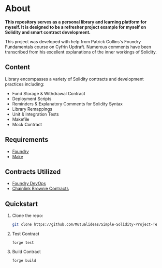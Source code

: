 # About

**This repository serves as a personal library and learning platform for myself. It is designed to be a refresher project example for myself on Solidity and smart contract development.**

This project was developed with help from Patrick Collins's Foundry Fundamentals course on Cyfrin Updraft. Numerous comments have been transcribed from his excellent explanations of the inner workings of Solidity.

## Content
Library encompasses a variety of Solidity contracts and development practices including:
- Fund Storage & Withdrawal Contract
- Deployment Scripts
- Reminders & Explanatory Comments for Solidity Syntax
- Library Remappings
- Unit & Integration Tests
- Makefile
- Mock Contract

## Requirements
- [Foundry](https://github.com/foundry-rs/foundry)
- [Make](https://www.gnu.org/software/make/) 

## Contracts Utilized 
- [Foundry DevOps](https://github.com/Cyfrin/foundry-devops) 
- [Chainlink Brownie Contracts](https://github.com/smartcontractkit/chainlink-brownie-contracts) 

## Quickstart
1. Clone the repo:
    ```bash
    git clone https://github.com/Mutualideas/Simple-Solidity-Project-Template
    ```

2. Test Contract
    ```
    forge test
    ```

3. Build Contract
   ```
   forge build
   ```